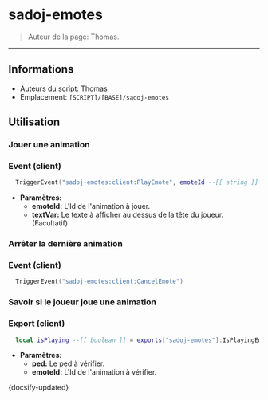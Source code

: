 # sadoj-emotes

> Auteur de la page: Thomas.

---

## Informations

* Auteurs du script: Thomas
* Emplacement: `[SCRIPT]/[BASE]/sadoj-emotes`


## Utilisation

### Jouer une animation

<!-- tabs:start -->
### **Event (client)**
```lua
  TriggerEvent("sadoj-emotes:client:PlayEmote", emoteId --[[ string ]][, textVar --[[ any ]]])
```
* **Paramètres:**
  * **emoteId:** L'Id de l'animation à jouer.
  * **textVar:** Le texte à afficher au dessus de la tête du joueur. (Facultatif)
<!-- tabs:end -->

### Arrêter la dernière animation

<!-- tabs:start -->
### **Event (client)**
```lua
  TriggerEvent("sadoj-emotes:client:CancelEmote")
```
<!-- tabs:end -->

### Savoir si le joueur joue une animation

<!-- tabs:start -->
### **Export (client)**
```lua
  local isPlaying --[[ boolean ]] = exports["sadoj-emotes"]:IsPlayingEmote(ped --[[ ped ]], emoteId --[[ string ]])
```
* **Paramètres:**
  * **ped:** Le ped à vérifier.
  * **emoteId:** L'Id de l'animation à vérifier.
<!-- tabs:end -->


{docsify-updated}